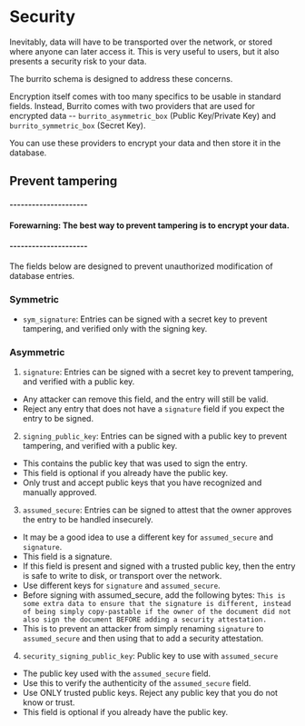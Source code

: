 # Security

Inevitably, data will have to be transported over the network, or stored where anyone can later access it. This is very
useful to users, but it also presents a security risk to your data.

The burrito schema is designed to address these concerns.

Encryption itself comes with too many specifics to be usable in standard fields. Instead, Burrito comes with two providers
that are used for encrypted data -- `burrito_asymmetric_box` (Public Key/Private Key) and `burrito_symmetric_box` (Secret Key).

You can use these providers to encrypt your data and then store it in the database.

## Prevent tampering

#### ---------------------
#### Forewarning: The best way to prevent tampering is to encrypt your data.
#### ---------------------

The fields below are designed to prevent unauthorized modification of database entries.

### Symmetric

- `sym_signature`: Entries can be signed with a secret key to prevent tampering, and verified only with the signing key.

### Asymmetric

1. `signature`: Entries can be signed with a secret key to prevent tampering, and verified with a public key. 

- Any attacker can remove this field, and the entry will still be valid. 
- Reject any entry that does not have a `signature` field if you expect the entry to be signed.

2. `signing_public_key`: Entries can be signed with a public key to prevent tampering, and verified with a public key.

- This contains the public key that was used to sign the entry.
- This field is optional if you already have the public key.
- Only trust and accept public keys that you have recognized and manually approved.

3. `assumed_secure`: Entries can be signed to attest that the owner approves the entry to be handled insecurely.

- It may be a good idea to use a different key for `assumed_secure` and `signature`.
- This field is a signature.
- If this field is present and signed with a trusted public key, then the entry is safe to write to disk, or transport 
  over the network.
- Use different keys for `signature` and `assumed_secure`.
- Before signing with assumed_secure, add the following bytes: `This is some extra data to ensure that the signature is different, instead of being simply copy-pastable if the owner of the document did not also sign the document BEFORE adding a security attestation.`
- This is to prevent an attacker from simply renaming `signature` to `assumed_secure` and then using that to add a security attestation.

4. `security_signing_public_key`: Public key to use with `assumed_secure`

- The public key used with the `assumed_secure` field.
- Use this to verify the authenticity of the `assumed_secure` field.
- Use ONLY trusted public keys. Reject any public key that you do not know or trust.
- This field is optional if you already have the public key.